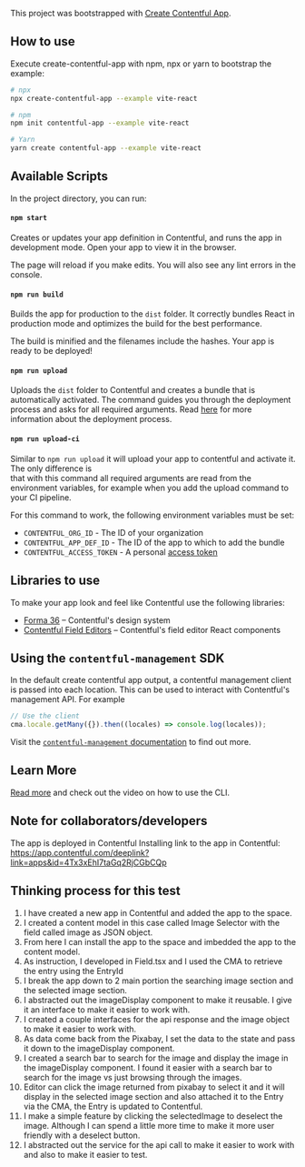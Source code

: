 This project was bootstrapped with [Create Contentful App](https://github.com/contentful/create-contentful-app).

## How to use

Execute create-contentful-app with npm, npx or yarn to bootstrap the example:

```bash
# npx
npx create-contentful-app --example vite-react

# npm
npm init contentful-app --example vite-react

# Yarn
yarn create contentful-app --example vite-react
```

## Available Scripts

In the project directory, you can run:

#### `npm start`

Creates or updates your app definition in Contentful, and runs the app in development mode.
Open your app to view it in the browser.

The page will reload if you make edits.
You will also see any lint errors in the console.

#### `npm run build`

Builds the app for production to the `dist` folder.
It correctly bundles React in production mode and optimizes the build for the best performance.

The build is minified and the filenames include the hashes.
Your app is ready to be deployed!

#### `npm run upload`

Uploads the `dist` folder to Contentful and creates a bundle that is automatically activated.
The command guides you through the deployment process and asks for all required arguments.
Read [here](https://www.contentful.com/developers/docs/extensibility/app-framework/create-contentful-app/#deploy-with-contentful) for more information about the deployment process.

#### `npm run upload-ci`

Similar to `npm run upload` it will upload your app to contentful and activate it. The only difference is  
that with this command all required arguments are read from the environment variables, for example when you add
the upload command to your CI pipeline.

For this command to work, the following environment variables must be set:

- `CONTENTFUL_ORG_ID` - The ID of your organization
- `CONTENTFUL_APP_DEF_ID` - The ID of the app to which to add the bundle
- `CONTENTFUL_ACCESS_TOKEN` - A personal [access token](https://www.contentful.com/developers/docs/references/content-management-api/#/reference/personal-access-tokens)

## Libraries to use

To make your app look and feel like Contentful use the following libraries:

- [Forma 36](https://f36.contentful.com/) – Contentful's design system
- [Contentful Field Editors](https://www.contentful.com/developers/docs/extensibility/field-editors/) – Contentful's field editor React components

## Using the `contentful-management` SDK

In the default create contentful app output, a contentful management client is
passed into each location. This can be used to interact with Contentful's
management API. For example

```js
// Use the client
cma.locale.getMany({}).then((locales) => console.log(locales));
```

Visit the [`contentful-management` documentation](https://www.contentful.com/developers/docs/extensibility/app-framework/sdk/#using-the-contentful-management-library)
to find out more.

## Learn More

[Read more](https://www.contentful.com/developers/docs/extensibility/app-framework/create-contentful-app/) and check out the video on how to use the CLI.

## Note for collaborators/developers
The app is deployed in Contentful
Installing link to the app in Contentful:
https://app.contentful.com/deeplink?link=apps&id=4Tx3xEhI7taGq2RjCGbCQp

## Thinking process for this test
1. I have created a new app in Contentful and added the app to the space.
2. I created a content model in this case called Image Selector with the field called image as JSON object.
3. From here I can install the app to the space and imbedded the app to the content model.
4. As instruction, I developed in Field.tsx and I used the CMA to retrieve the entry using the EntryId
5. I break the app down to 2 main portion the searching image section and the selected image section.
6. I abstracted out the imageDisplay component to make it reusable. I give it an interface to make it easier to work with.
7. I created a couple interfaces for the api response and the image object to make it easier to work with.
8. As data come back from the Pixabay, I set the data to the state and pass it down to the imageDisplay component.
9. I created a search bar to search for the image and display the image in the imageDisplay component. I found it easier with a search bar to search for the image vs just browsing through the images.
10. Editor can click the image returned from pixabay to select it and it will display in the selected image section and also attached it to the Entry via the CMA, the Entry is updated to Contentful.
11. I make a simple feature by clicking the selectedImage to deselect the image. Although I can spend a little more time to make it more user friendly with a deselect button.
12. I abstracted out the service for the api call to make it easier to work with and also to make it easier to test.


